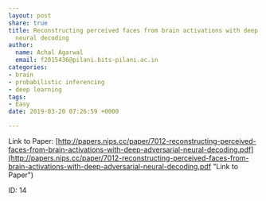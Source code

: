 ```yaml
---
layout: post
share: true
title: Reconstructing perceived faces from brain activations with deep adversarial
  neural decoding
author:
  name: Achal Agarwal
  email: f2015436@pilani.bits-pilani.ac.in
categories:
- brain
- probabilistic inferencing
- deep learning
tags:
- Easy
date: 2019-03-20 07:26:59 +0000

---
```

Link to Paper: [http://papers.nips.cc/paper/7012-reconstructing-perceived-faces-from-brain-activations-with-deep-adversarial-neural-decoding.pdf](http://papers.nips.cc/paper/7012-reconstructing-perceived-faces-from-brain-activations-with-deep-adversarial-neural-decoding.pdf "Link to Paper")

ID: 14